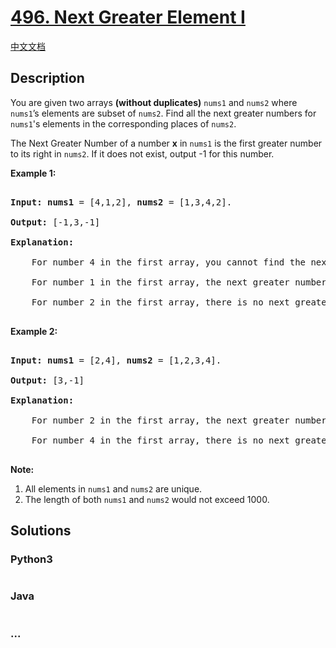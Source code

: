 # [496. Next Greater Element I](https://leetcode.com/problems/next-greater-element-i)

[中文文档](/solution/0400-0499/0496.Next%20Greater%20Element%20I/README.md)

## Description
<p>

You are given two arrays <b>(without duplicates)</b> <code>nums1</code> and <code>nums2</code> where <code>nums1</code>’s elements are subset of <code>nums2</code>. Find all the next greater numbers for <code>nums1</code>'s elements in the corresponding places of <code>nums2</code>. 

</p>



<p>

The Next Greater Number of a number <b>x</b> in <code>nums1</code> is the first greater number to its right in <code>nums2</code>. If it does not exist, output -1 for this number.

</p>



<p><b>Example 1:</b><br />

<pre>

<b>Input:</b> <b>nums1</b> = [4,1,2], <b>nums2</b> = [1,3,4,2].

<b>Output:</b> [-1,3,-1]

<b>Explanation:</b>

    For number 4 in the first array, you cannot find the next greater number for it in the second array, so output -1.

    For number 1 in the first array, the next greater number for it in the second array is 3.

    For number 2 in the first array, there is no next greater number for it in the second array, so output -1.

</pre>

</p>



<p><b>Example 2:</b><br />

<pre>

<b>Input:</b> <b>nums1</b> = [2,4], <b>nums2</b> = [1,2,3,4].

<b>Output:</b> [3,-1]

<b>Explanation:</b>

    For number 2 in the first array, the next greater number for it in the second array is 3.

    For number 4 in the first array, there is no next greater number for it in the second array, so output -1.

</pre>

</p>





<p><b>Note:</b><br>

<ol>

<li>All elements in <code>nums1</code> and <code>nums2</code> are unique.</li>

<li>The length of both <code>nums1</code> and <code>nums2</code> would not exceed 1000.</li>

</ol>

</p>


## Solutions


<!-- tabs:start -->

### **Python3**

```python

```

### **Java**

```java

```

### **...**
```

```

<!-- tabs:end -->